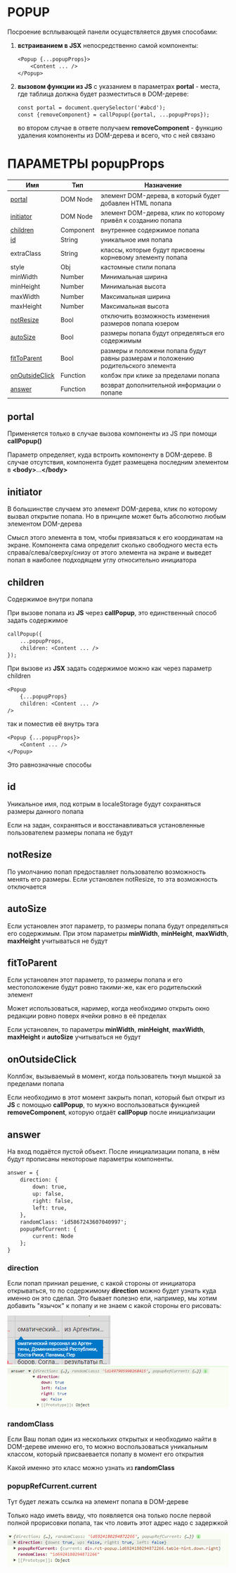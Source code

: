 # POPUP

Посроение всплывающей панели осуществляется двумя способами:

1. **встраиванием в JSX** непосредственно самой компоненты:
    ````
    <Popup {...popupProps}>
        <Content ... />
    </Popup>
    ````
2. **вызовом функции из JS** с указанием в параметрах **portal** - места, где таблица должна будет разместиться в DOM-дереве:

    ````
    const portal = document.querySelector('#abcd');
    const {removeComponent} = callPopup({portal, ...popupProps});
    ````
    во втором случае в ответе получаем **removeComponent** - функцию удаления компоненты
    из DOM-дерева и всего, что с ней связано

# ПАРАМЕТРЫ popupProps

| Имя                               | Тип       | Назначение                                                                        |
|-----------------------------------|-----------|-----------------------------------------------------------------------------------|
| [portal](#portal)                 | DOM Node  | элемент DOM-дерева, в который будет добавлен HTML попапа                          |
| [initiator](#initiator)           | DOM Node  | элемент DOM-дерева, клик по которому привёл к созданию попапа                     |
| [children](#children)             | Component | внутреннее содержимое попапа                                                       |
| [id](#id)                         | String    | уникальное имя попапа   |
| extraClass                        | String    | классы, которые будут присвоены корневому элементу попапа                         |
| style                             | Obj       | кастомные стили попапа                                                            |
| minWidth                          | Number    | Минимальная ширина                                                                |
| minHeight                         | Number    | Минимальная высота                                                                |
| maxWidth                          | Number    | Максимальная ширина                                                               |
| maxHeight                         | Number    | Максимальная высота                                                               |
| [notResize](#notresize)           | Bool      | отключить возможность изменения размеров попапа юзером                            |
| [autoSize](#autoSize)             | Bool    | размеры попапа будут определяться его содержимым                                  |
| [fitToParent](#fittoparent)       | Bool     | размеры и положени попапа будут равны размерам и положению родительского элемента |
| [onOutsideClick](#onoutsideclick) | Function  | колбэк при клике за пределами попапа                                              |
| [answer](#answer)                 | Function  | возврат дополнительной информации о попапе                                        |

## portal
Применяется только в случае вызова компоненты из JS при помощи **callPopup()**

Параметр определяет, куда встроить компоненту в DOM-дереве. В случае отсутствия, компонента будет 
размещена последним элементом в **\<body\>**...**\</body\>**

## initiator
В большинстве случаем это элемент DOM-дерева, клик по которому вызвал открытие попапа. Но
в принципе может быть абсолютно любым элементом DOM-дерева

Смысл этого элемента в том, чтобы привязаться к его координатам на экране. Компонента сама 
определит сколько свободного места есть справа/слева/сверху/снизу от этого элемента на экране и
выведет попап в наиболее подходящем углу относительно инициатора

## children
Содержимое внутри попапа

При вызове попапа из **JS** через **callPopup**, это единственный способ задать содержимое
````
callPopup({
    ...popupProps,
    children: <Content ... />
});
````
При вызове из **JSX** задать содержимое можно как через параметр children

````
<Popup 
    {...popupProps}
    children: <Content ... />
/>
````

так и поместив её внутрь тэга
````
<Popup {...popupProps}>
    <Content ... />
</Popup>
````
Это равнозначные способы

## id
Уникальное имя, под котрым в localeStorage будут сохраняться размеры данного попапа

Если на задан, сохраняться и восстанавливаться 
установленные пользователем размеры попапа не будут

## notResize
По умолчанию попап предоставляет пользователю возможность менять его размеры. Если установлен 
notResize, то эта возможность отключается

## autoSize
Если установлен этот параметр, то размеры попапа будут определяться его содержимым. При этом 
параметры **minWidth**, **minHeight**, **maxWidth**, **maxHeight** учитываться не будут

## fitToParent
Если установлен этот параметр, то размеры попапа и его местоположение будут ровно 
такими-же, как его родительский элемент

Может использоваться, наример, когда необходимо открыть окно редакции ровно поверх ячейки
ровно в её пределах

Если установлен, то параметры **minWidth**, **minHeight**, **maxWidth**,
**maxHeight** и **autoSize** учитываться не будут

## onOutsideClick
Коллбэк, вызываемый в момент, когда пользователь ткнул мышкой за пределами попапа

Если необходимо в этот момент закрыть попап, который был открыт из
**JS** с помощью **callPopup**, то мужно воспользоваться 
функцией **removeComponent**, которую отдаёт **callPopup** после инициализации

## answer
На вход подаётся пустой объект. После инициализации попапа, в нём будут прописаны
некотороые параметры компоненты.

````
answer = {
    direction: {
        down: true,
        up: false,
        right: false,
        left: true,
    },
    randomClass: 'id5867243607040997';
    popupRefCurrent: {
        current: Node
    };
}
````
### direction
Если попап приниал решение, с какой стороны от инициатора открываться, то по содержимому
**direction** можно будет узнать куда именно он это сделал. Это бывает
полезно ели, например, мы хотим добавить "язычок" к попапу и не знаем с какой стороны его 
рисовать:

![](img/img.png)
![](img/img1.png)

### randomClass
Если Ваш попап один из нескольких открытых и необходимо найти в DOM-дереве именно его,
то можно воспользоваться уникальным классом, который присваевается попапу в момент его открытия

Какой именно это класс можно узнать из **randomClass**

### popupRefCurrent.current
Тут будет лежать ссылка на элемент попапа в DOM-дереве

Только надо иметь ввиду, что появляется она только после
первой полной прорисовки попапа, так что ловить этот адрес надо с задержкой

![](img/img2.png)